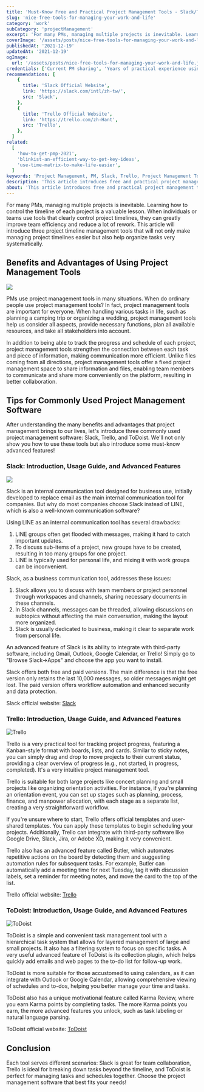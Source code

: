 ```yaml
---
title: 'Must-Know Free and Practical Project Management Tools - Slack/Trello/Todoist'
slug: 'nice-free-tools-for-managing-your-work-and-life'
category: 'work'
subCategory: 'projectManagement'
excerpt: 'For many PMs, managing multiple projects is inevitable. Learning how to control the timeline of each project is a valuable lesson. When individuals or teams use tools that clearly control project timelines, they can greatly improve team efficiency and reduce a lot of rework. This article will introduce three project timeline management tools that will not only make managing project timelines easier but also help organize tasks very systematically.'
coverImage: '/assets/posts/nice-free-tools-for-managing-your-work-and-life.jpg'
publishedAt: '2021-12-19'
updatedAt: '2021-12-19'
ogImage:
  url: '/assets/posts/nice-free-tools-for-managing-your-work-and-life.jpg'
credentials: ['Current PM sharing', 'Years of practical experience using Trello/Slack']
recommendations: [
    {
      title: 'Slack Official Website',
      link: 'https://slack.com/intl/zh-tw/',
      src: 'Slack',
    },
    {
      title: 'Trello Official Website',
      link: 'https://trello.com/zh-Hant',
      src: 'Trello',
    },
  ]
related:
  [
    'how-to-get-pmp-2021',
    'blinkist-an-efficient-way-to-get-key-ideas',
    'use-time-matrix-to-make-life-easier',
  ]
keywords: 'Project Management, PM, Slack, Trello, Project Management Tools'
description: 'This article introduces free and practical project management tools that are very useful both for work and for managing your personal life!'
about: 'This article introduces free and practical project management tools that are very useful both for work and for managing your personal life!'
---
```


For many PMs, managing multiple projects is inevitable. Learning how to control the timeline of each project is a valuable lesson. When individuals or teams use tools that clearly control project timelines, they can greatly improve team efficiency and reduce a lot of rework. This article will introduce three project timeline management tools that will not only make managing project timelines easier but also help organize tasks very systematically.

## Benefits and Advantages of Using Project Management Tools

![](https://i.imgur.com/WEKv38Z.jpg)

PMs use project management tools in many situations. When do ordinary people use project management tools? In fact, project management tools are important for everyone. When handling various tasks in life, such as planning a camping trip or organizing a wedding, project management tools help us consider all aspects, provide necessary functions, plan all available resources, and take all stakeholders into account.

In addition to being able to track the progress and schedule of each project, project management tools strengthen the connection between each task and piece of information, making communication more efficient. Unlike files coming from all directions, project management tools offer a fixed project management space to share information and files, enabling team members to communicate and share more conveniently on the platform, resulting in better collaboration.

## Tips for Commonly Used Project Management Software

After understanding the many benefits and advantages that project management brings to our lives, let's introduce three commonly used project management software: Slack, Trello, and ToDoist. We'll not only show you how to use these tools but also introduce some must-know advanced features!

### Slack: Introduction, Usage Guide, and Advanced Features

![](https://i.imgur.com/giVHB1v.png)

Slack is an internal communication tool designed for business use, initially developed to replace email as the main internal communication tool for companies. But why do most companies choose Slack instead of LINE, which is also a well-known communication software?

Using LINE as an internal communication tool has several drawbacks:

1. LINE groups often get flooded with messages, making it hard to catch important updates.
2. To discuss sub-items of a project, new groups have to be created, resulting in too many groups for one project.
3. LINE is typically used for personal life, and mixing it with work groups can be inconvenient.

Slack, as a business communication tool, addresses these issues:

1. Slack allows you to discuss with team members or project personnel through workspaces and channels, sharing necessary documents in these channels.
2. In Slack channels, messages can be threaded, allowing discussions on subtopics without affecting the main conversation, making the layout more organized.
3. Slack is usually dedicated to business, making it clear to separate work from personal life.

An advanced feature of Slack is its ability to integrate with third-party software, including Gmail, Outlook, Google Calendar, or Trello! Simply go to "Browse Slack->Apps" and choose the app you want to install.

Slack offers both free and paid versions. The main difference is that the free version only retains the last 10,000 messages, so older messages might get lost. The paid version offers workflow automation and enhanced security and data protection.

Slack official website: [Slack](https://slack.com/intl/zh-tw/)

### Trello: Introduction, Usage Guide, and Advanced Features

![Trello](https://i.imgur.com/07WCond.jpg)

Trello is a very practical tool for tracking project progress, featuring a Kanban-style format with boards, lists, and cards. Similar to sticky notes, you can simply drag and drop to move projects to their current status, providing a clear overview of progress (e.g., not started, in progress, completed). It's a very intuitive project management tool.

Trello is suitable for both large projects like concert planning and small projects like organizing orientation activities. For instance, if you're planning an orientation event, you can set up stages such as planning, process, finance, and manpower allocation, with each stage as a separate list, creating a very straightforward workflow.

If you're unsure where to start, Trello offers official templates and user-shared templates. You can apply these templates to begin scheduling your projects. Additionally, Trello can integrate with third-party software like Google Drive, Slack, Jira, or Adobe XD, making it very convenient.

Trello also has an advanced feature called Butler, which automates repetitive actions on the board by detecting them and suggesting automation rules for subsequent tasks. For example, Butler can automatically add a meeting time for next Tuesday, tag it with discussion labels, set a reminder for meeting notes, and move the card to the top of the list.

Trello official website: [Trello](https://trello.com/zh-Hant)

### ToDoist: Introduction, Usage Guide, and Advanced Features

![ToDoist](https://i.imgur.com/1Gw1vb4.png)

ToDoist is a simple and convenient task management tool with a hierarchical task system that allows for layered management of large and small projects. It also has a filtering system to focus on specific tasks. A very useful advanced feature of ToDoist is its collection plugin, which helps quickly add emails and web pages to the to-do list for follow-up work.

ToDoist is more suitable for those accustomed to using calendars, as it can integrate with Outlook or Google Calendar, allowing comprehensive viewing of schedules and to-dos, helping you better manage your time and tasks.

ToDoist also has a unique motivational feature called Karma Review, where you earn Karma points by completing tasks. The more Karma points you earn, the more advanced features you unlock, such as task labeling or natural language parsing.

ToDoist official website: [ToDoist](https://todoist.com/zh-TW/home)

## Conclusion

Each tool serves different scenarios: Slack is great for team collaboration, Trello is ideal for breaking down tasks beyond the timeline, and ToDoist is perfect for managing tasks and schedules together. Choose the project management software that best fits your needs!